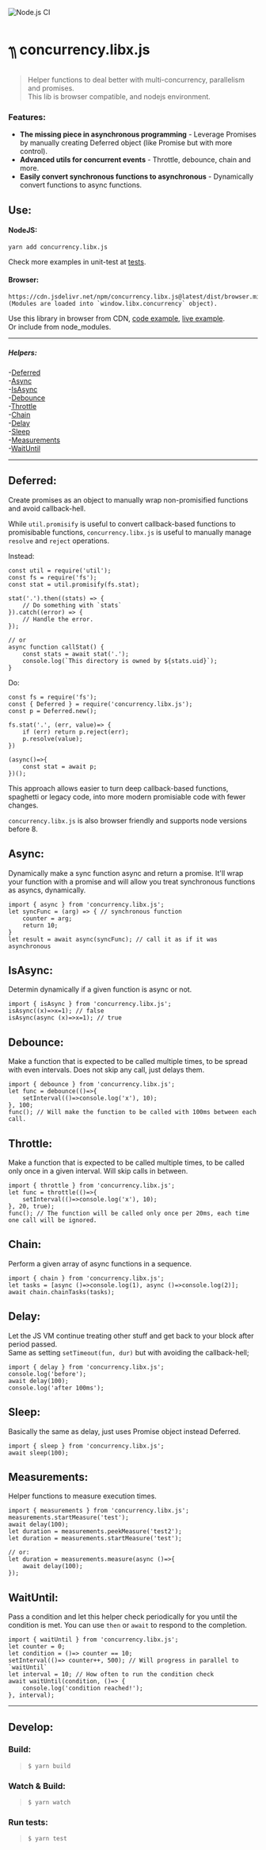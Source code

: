 ![Node.js CI](https://github.com/Livshitz/concurrency.libx.js/workflows/Node.js%20CI/badge.svg)

# ᭟ concurrency.libx.js
> Helper functions to deal better with multi-concurrency, parallelism and promises.   
This lib is browser compatible, and nodejs environment.

### Features:
- **The missing piece in asynchronous programming** - Leverage Promises by manually creating Deferred object (like Promise but with more control).
- **Advanced utils for concurrent events** - Throttle, debounce, chain and more.
- **Easily convert synchronous functions to asynchronous** - Dynamically convert functions to async functions.

## Use:
#### NodeJS:
```
yarn add concurrency.libx.js
```
Check more examples in unit-test at [tests](tests/).

#### Browser:
```
https://cdn.jsdelivr.net/npm/concurrency.libx.js@latest/dist/browser.min.js
(Modules are loaded into `window.libx.concurrency` object).
```
Use this library in browser from CDN, [code example](examples/index.html), [live example](https://raw.githack.com/Livshitz/concurrency.libx.js/master/examples/index.html).  
Or include from node_modules.


------

##### Helpers:  
-[Deferred](#Deferred)  
-[Async](#Async)  
-[IsAsync](#IsAsync)  
-[Debounce](#Debounce)  
-[Throttle](#Throttle)  
-[Chain](#Chain)  
-[Delay](#Delay)  
-[Sleep](#Sleep)  
-[Measurements](#Measurements)  
-[WaitUntil](#WaitUntil)  


-----
## Deferred:
Create promises as an object to manually wrap non-promisified functions and avoid callback-hell.
	
While `util.promisify` is useful to convert callback-based functions to promisibable functions, `concurrency.libx.js` is useful to manually manage `resolve` and `reject` operations.
	 
Instead:
```javascript:
const util = require('util');
const fs = require('fs');
const stat = util.promisify(fs.stat);

stat('.').then((stats) => {
	// Do something with `stats`
}).catch((error) => {
	// Handle the error.
});

// or
async function callStat() {
	const stats = await stat('.');
	console.log(`This directory is owned by ${stats.uid}`);
}
```

Do: 
```javascript:
const fs = require('fs');
const { Deferred } = require('concurrency.libx.js');
const p = Deferred.new();

fs.stat('.', (err, value)=> {
	if (err) return p.reject(err);
	p.resolve(value);
})

(async()=>{
	const stat = await p;
})();
```
	
This approach allows easier to turn deep callback-based functions, spaghetti or legacy code, into more modern promisiable code with fewer changes.

`concurrency.libx.js` is also browser friendly and supports node versions before 8.
	

## Async:
Dynamically make a sync function async and return a promise. It'll wrap your function with a promise and will allow you treat synchronous functions as asyncs, dynamically.

```javascript:
import { async } from 'concurrency.libx.js';
let syncFunc = (arg) => { // synchronous function
	counter = arg;
	return 10;
}
let result = await async(syncFunc); // call it as if it was asynchronous
```

## IsAsync:
Determin dynamically if a given function is async or not.

```javascript:
import { isAsync } from 'concurrency.libx.js';
isAsync((x)=>x=1); // false
isAsync(async (x)=>x=1); // true
```

## Debounce:
Make a function that is expected to be called multiple times, to be spread with even intervals. Does not skip any call, just delays them.

```javascript:
import { debounce } from 'concurrency.libx.js';
let func = debounce(()=>{
	setInterval(()=>console.log('x'), 10);
}, 100;
func(); // Will make the function to be called with 100ms between each call.
```

## Throttle:
Make a function that is expected to be called multiple times, to be called only once in a given interval. Will skip calls in between.

```javascript:
import { throttle } from 'concurrency.libx.js';
let func = throttle(()=>{
	setInterval(()=>console.log('x'), 10);
}, 20, true);
func(); // The function will be called only once per 20ms, each time one call will be ignored.
```

## Chain:
Perform a given array of async functions in a sequence.

```javascript:
import { chain } from 'concurrency.libx.js';
let tasks = [async ()=>console.log(1), async ()=>console.log(2)];
await chain.chainTasks(tasks);
```

## Delay:
Let the JS VM continue treating other stuff and get back to your block after period passed.   
Same as setting `setTimeout(fun, dur)` but with avoiding the callback-hell;

```javascript:
import { delay } from 'concurrency.libx.js';
console.log('before');
await delay(100);
console.log('after 100ms');
```

## Sleep:
Basically the same as delay, just uses Promise object instead Deferred.

```javascript:
import { sleep } from 'concurrency.libx.js';
await sleep(100);
```

## Measurements:
Helper functions to measure execution times.

```javascript:
import { measurements } from 'concurrency.libx.js';
measurements.startMeasure('test');
await delay(100);
let duration = measurements.peekMeasure('test2');
let duration = measurements.startMeasure('test');

// or:
let duration = measurements.measure(async ()=>{
	await delay(100);
});
```

## WaitUntil:
Pass a condition and let this helper check periodically for you until the condition is met. You can use `then` or `await` to respond to the completion.

```javascript:
import { waitUntil } from 'concurrency.libx.js';
let counter = 0;
let condition = ()=> counter == 10;
setInterval(()=> counter++, 500); // Will progress in parallel to `waitUntil`
let interval = 10; // How often to run the condition check
await waitUntil(condition, ()=> {
	console.log('condition reached!');
}, interval);
```
	

----

## Develop:

### Build:
> ``` $ yarn build ```

### Watch & Build:
> ``` $ yarn watch ```

### Run tests:
> ``` $ yarn test ```

